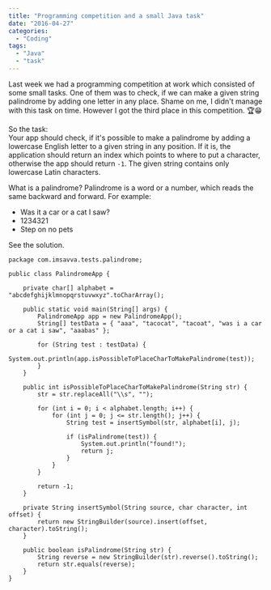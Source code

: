 ```yaml
---
title: "Programming competition and a small Java task"
date: "2016-04-27"
categories:
  - "Coding"
tags:
  - "Java"
  - "task"
---
```


Last week we had a programming competition at work which consisted of some small tasks. One of them was to check, if we can make a given string palindrome by adding one letter in any place. Shame on me, I didn't manage with this task on time. However I got the third place in this competition. 🏆😁

So the task:  
Your app should check, if it's possible to make a palindrome by adding a lowercase English letter to a given string in any position. If it is, the application should return an index which points to where to put a character, otherwise the app should return `-1`. The given string contains only lowercase Latin characters.

What is a palindrome? Palindrome is a word or a number, which reads the same backward and forward. For example:

- Was it a car or a cat I saw?
- 1234321
- Step on no pets

See the solution.

```
package com.imsavva.tests.palindrome;

public class PalindromeApp {

    private char[] alphabet = "abcdefghijklmnopqrstuvwxyz".toCharArray();

    public static void main(String[] args) {
        PalindromeApp app = new PalindromeApp();
        String[] testData = { "aaa", "tacocat", "tacoat", "was i a car or a cat i saw", "aaabas" };

        for (String test : testData) {
            System.out.println(app.isPossibleToPlaceCharToMakePalindrome(test));
        }
    }

    public int isPossibleToPlaceCharToMakePalindrome(String str) {
        str = str.replaceAll("\\s", "");

        for (int i = 0; i < alphabet.length; i++) {
            for (int j = 0; j <= str.length(); j++) {
                String test = insertSymbol(str, alphabet[i], j);

                if (isPalindrome(test)) {
                    System.out.println("found!");
                    return j;
                }
            }
        }

        return -1;
    }

    private String insertSymbol(String source, char character, int offset) {
        return new StringBuilder(source).insert(offset, character).toString();
    }

    public boolean isPalindrome(String str) {
        String reverse = new StringBuilder(str).reverse().toString();
        return str.equals(reverse);
    }
}
```
